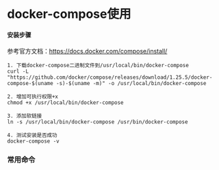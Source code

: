 docker-compose使用
====

#### 安装步骤
参考官方文档：https://docs.docker.com/compose/install/
```
1. 下载docker-compose二进制文件到/usr/local/bin/docker-compose
curl -L "https://github.com/docker/compose/releases/download/1.25.5/docker-compose-$(uname -s)-$(uname -m)" -o /usr/local/bin/docker-compose

2. 增加可执行权限+x
chmod +x /usr/local/bin/docker-compose

3. 添加软链接
ln -s /usr/local/bin/docker-compose /usr/bin/docker-compose

4. 测试安装是否成功
docker-compose -v
```

### 常用命令
